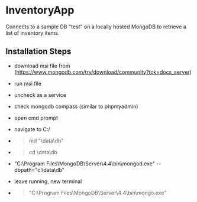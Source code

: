 # InventoryApp

Connects to a sample DB "test" on a locally hosted MongoDB to retrieve a list of inventory items.

## Installation Steps

- download msi file from (https://www.mongodb.com/try/download/community?tck=docs_server)

- run msi file

- uncheck as a service

- check mongodb compass (similar to phpmyadmin)

- open cmd prompt

- navigate to C:/

- >md "\data\db"

- >cd \data\db

- "C:\Program Files\MongoDB\Server\4.4\bin\mongod.exe" --dbpath="c:\data\db"

- leave running, new terminal

- >"C:\Program Files\MongoDB\Server\4.4\bin\mongo.exe"

